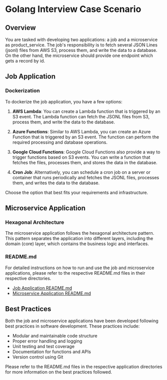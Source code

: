 # Golang Interview Case Scenario

## Overview
You are tasked with developing two applications: a job and a microservice as product_service. The job's responsibility is to fetch several JSON Lines (jsonl) files from AWS S3, process them, and write the data to a database. On the other hand, the microservice should provide one endpoint which gets a record by id.

## Job Application

### Dockerization
To dockerize the job application, you have a few options:

1. **AWS Lambda**: You can create a Lambda function that is triggered by an S3 event. The Lambda function can fetch the JSONL files from S3, process them, and write the data to the database.

2. **Azure Functions**: Similar to AWS Lambda, you can create an Azure Function that is triggered by an S3 event. The function can perform the required processing and database operations.

3. **Google Cloud Functions**: Google Cloud Functions also provide a way to trigger functions based on S3 events. You can write a function that fetches the files, processes them, and stores the data in the database.

4. **Cron Job**: Alternatively, you can schedule a cron job on a server or container that runs periodically and fetches the JSONL files, processes them, and writes the data to the database.

Choose the option that best fits your requirements and infrastructure.

## Microservice Application

### Hexagonal Architecture
The microservice application follows the hexagonal architecture pattern. This pattern separates the application into different layers, including the domain (core) layer, which contains the business logic and interfaces.

### README.md
For detailed instructions on how to run and use the job and microservice applications, please refer to the respective README.md files in their respective directories.

- [Job Application README.md](/path/to/job/README.md)
- [Microservice Application README.md](/path/to/product_microservice/README.md)

## Best Practices
Both the job and microservice applications have been developed following best practices in software development. These practices include:

- Modular and maintainable code structure
- Proper error handling and logging
- Unit testing and test coverage
- Documentation for functions and APIs
- Version control using Git

Please refer to the README.md files in the respective application directories for more information on the best practices followed.
